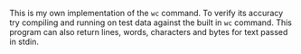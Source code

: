 This is my own implementation of the `wc` command.
To verify its accuracy try compiling and running on test data against the built in `wc` command.
This program can also return lines, words, characters and bytes for text passed in stdin.